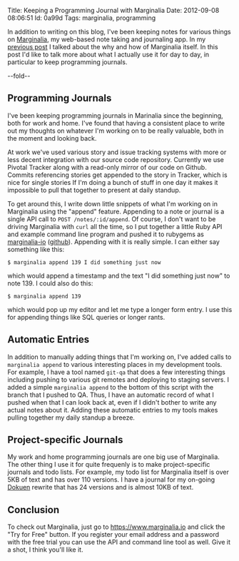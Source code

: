 Title: Keeping a Programming Journal with Marginalia
Date:  2012-09-08 08:06:51
Id:    0a99d
Tags:  marginalia, programming

In addition to writing on this blog, I've been keeping notes for various
things on [Marginalia](https://www.marginalia.io), my web-based note taking
and journaling app. In my [previous post](/2012-09-03-announcing-marginalia.html)
I talked about the why and how of Marginalia itself. In this post I'd like to talk
more about what I actually use it for day to day, in particular to keep programming journals.

--fold--

## Programming Journals

I've been keeping programming journals in Marinalia since the beginning, both
for work and home. I've found that having a consistent place to write out my
thoughts on whatever I'm working on to be really valuable, both in the moment
and looking back.

At work we've used various story and issue tracking systems with more or less
decent integration with our source code repository. Currently we use Pivotal Tracker
along with a read-only mirror of our code on Github. Commits referencing stories get appended to the story in Tracker, which is nice for single stories If I'm doing a bunch of stuff in one day it makes it impossible to pull that together to present at daily standup.

To get around this, I write down little snippets of what I'm working on in Marginalia using the "append" feature. Appending to a note or journal is a single API call to `POST /notes/:id/append`. Of course, I don't want to be driving Marginalia with `curl` all the time, so I put together a little Ruby API and example command line program and pushed it to rubygems as [marginalia-io](https://rubygems.org/gems/marginalia-io) ([github](https://github.com/peterkeen/marginalia-io)). Appending with it is really simple. I can either say something like this:

```
$ marginalia append 139 I did something just now
```

which would append a timestamp and the text "I did something just now" to note 139. I could also do this:

```
$ marginalia append 139
```

which would pop up my editor and let me type a longer form entry. I use this for appending things like SQL queries or longer rants.

## Automatic Entries

In addition to manually adding things that I'm working on, I've added calls to `marginalia append` to various interesting places in my development tools. For example, I have a tool named `git-qa` that does a few interesting things including pushing to various git remotes and deploying to staging servers. I added a simple `marginalia append` to the bottom of this script with the branch that I pushed to QA. Thus, I have an automatic record of what I pushed when that I can look back at, even if I didn't bother to write any actual notes about it. Adding these automatic entries to my tools makes pulling together my daily standup a breeze.

## Project-specific Journals

My work and home programming journals are one big use of Marginalia. The other thing I use it for quite frequenly is to make project-specific journals and todo lists. For example, my todo list for Marginalia itself is over 5KB of text and has over 110 versions. I have a journal for my on-going [Dokuen](/tag/Dokuen) rewrite that has 24 versions and is almost 10KB of text.

## Conclusion

To check out Marginalia, just go to <https://www.marginalia.io> and click the "Try for Free" button. If you register your email address and a password with the free trial you can use the API and command line tool as well. Give it a shot, I think you'll like it.
